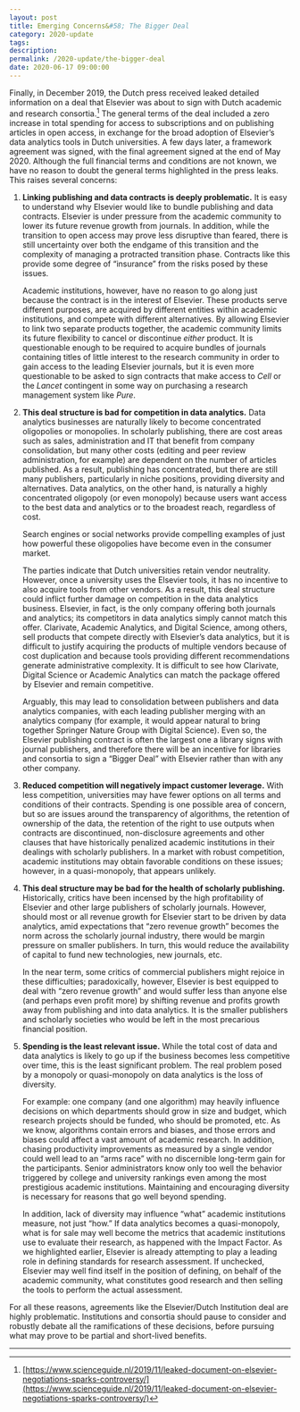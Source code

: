 ```yaml
---
layout: post
title: Emerging Concerns&#58; The Bigger Deal
category: 2020-update
tags: 
description:
permalink: /2020-update/the-bigger-deal
date: 2020-06-17 09:00:00
---
```


Finally, in December 2019, the Dutch press received leaked detailed information on a deal that Elsevier was about to sign with Dutch academic and research consortia.[^11] The general terms of the deal included a zero increase in total spending for access to subscriptions and on publishing articles in open access, in exchange for the broad adoption of Elsevier’s data analytics tools in Dutch universities. A few days later, a framework agreement was signed, with the final agreement signed at the end of May 2020. Although the full financial terms and conditions are not known, we have no reason to doubt the general terms highlighted in the press leaks. This raises several concerns:

1. **Linking publishing and data contracts is deeply problematic.** It is easy to understand why Elsevier would like to bundle publishing and data contracts. Elsevier is under pressure from the academic community to lower its future revenue growth from journals. In addition, while the transition to open access may prove less disruptive than feared, there is still uncertainty over both the endgame of this transition and the complexity of managing a protracted transition phase. Contracts like this provide some degree of “insurance” from the risks posed by these issues.  

   Academic institutions, however, have no reason to go along just because the contract is in the interest of Elsevier. These products serve different purposes, are acquired by different entities within academic institutions, and compete with different alternatives. By allowing Elsevier to link two separate products together, the academic community limits its future flexibility to cancel or discontinue *either* product. It is questionable enough to be required to acquire bundles of journals containing titles of little interest to the research community in order to gain access to the leading Elsevier journals, but it is even more questionable to be asked to sign contracts that make access to *Cell* or the *Lancet* contingent in some way on purchasing a research management system like *Pure*.

2. **This deal structure is bad for competition in data analytics.** Data analytics businesses are naturally likely to become concentrated oligopolies or monopolies. In scholarly publishing, there are cost areas such as sales, administration and IT that benefit from company consolidation, but many other costs (editing and peer review administration, for example) are dependent on the number of articles published. As a result, publishing has concentrated, but there are still many publishers, particularly in niche positions, providing diversity and alternatives. Data analytics, on the other hand, is naturally a highly concentrated oligopoly (or even monopoly) because users want access to the best data and analytics or to the broadest reach, regardless of cost.  

   Search engines or social networks provide compelling examples of just how powerful these oligopolies have become even in the consumer market.  

   The parties indicate that Dutch universities retain vendor neutrality. However, once a university uses the Elsevier tools, it has no incentive to also acquire tools from other vendors. As a result, this deal structure could inflict further damage on competition in the data analytics business. Elsevier, in fact, is the only company offering both journals and analytics; its competitors in data analytics simply cannot match this offer. Clarivate, Academic Analytics, and Digital Science, among others, sell products that compete directly with Elsevier’s data analytics, but it is difficult to justify acquiring the products of multiple vendors because of cost duplication and because tools providing different recommendations generate administrative complexity. It is difficult to see how Clarivate, Digital Science or Academic Analytics can match the package offered by Elsevier and remain competitive.  

   Arguably, this may lead to consolidation between publishers and data analytics companies, with each leading publisher merging with an analytics company (for example, it would appear natural to bring together Springer Nature Group with Digital Science). Even so, the Elsevier publishing contract is often the largest one a library signs with journal publishers, and therefore there will be an incentive for libraries and consortia to sign a “Bigger Deal” with Elsevier rather than with any other company.
   
3. **Reduced competition will negatively impact customer leverage.** With less competition, universities may have fewer options on all terms and conditions of their contracts. Spending is one possible area of concern, but so are issues around the transparency of algorithms, the retention of ownership of the data, the retention of the right to use outputs when contracts are discontinued, non-disclosure agreements and other clauses that have historically penalized academic institutions in their dealings with scholarly publishers. In a market with robust competition, academic institutions may obtain favorable conditions on these issues; however, in a quasi-monopoly, that appears unlikely.

4. **This deal structure may be bad for the health of scholarly publishing.** Historically, critics have been incensed by the high profitability of Elsevier and other large publishers of scholarly journals. However, should most or all revenue growth for Elsevier start to be driven by data analytics, amid expectations that “zero revenue growth” becomes the norm across the scholarly journal industry, there would be margin pressure on smaller publishers. In turn, this would reduce the availability of capital to fund new technologies, new journals, etc.  

   In the near term, some critics of commercial publishers might rejoice in these difficulties; paradoxically, however, Elsevier is best equipped to deal with “zero revenue growth” and would suffer less than anyone else (and perhaps even profit more) by shifting revenue and profits growth away from publishing and into data analytics. It is the smaller publishers and scholarly societies who would be left in the most precarious financial position.
   
5. **Spending is the least relevant issue.** While the total cost of data and data analytics is likely to go up if the business becomes less competitive over time, this is the least significant problem. The real problem posed by a monopoly or quasi-monopoly on data analytics is the loss of diversity.  

   For example: one company (and one algorithm) may heavily influence decisions on which departments should grow in size and budget, which research projects should be funded, who should be promoted, etc. As we know, algorithms contain errors and biases, and those errors and biases could affect a vast amount of academic research. In addition, chasing productivity improvements as measured by a single vendor could well lead to an “arms race” with no discernible long-term gain for the participants. Senior administrators know only too well the behavior triggered by college and university rankings even among the most prestigious academic institutions. Maintaining and encouraging diversity is necessary for reasons that go well beyond spending.  

   In addition, lack of diversity may influence “what” academic institutions measure, not just “how.” If data analytics becomes a quasi-monopoly, what is for sale may well become the metrics that academic institutions use to evaluate their research, as happened with the Impact Factor. As we highlighted earlier, Elsevier is already attempting to play a leading role in defining standards for research assessment. If unchecked, Elsevier may well find itself in the position of defining, on behalf of the academic community, what constitutes good research and then selling the tools to perform the actual assessment.

For all these reasons, agreements like the Elsevier/Dutch Institution deal are highly problematic. Institutions and consortia should pause to consider and robustly debate all the ramifications of these decisions, before pursuing what may prove to be partial and short-lived benefits.



***

[^11]: [https://www.scienceguide.nl/2019/11/leaked-document-on-elsevier-negotiations-sparks-controversy/](https://www.scienceguide.nl/2019/11/leaked-document-on-elsevier-negotiations-sparks-controversy/)
